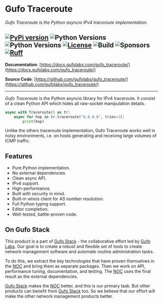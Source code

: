 # Gufo Traceroute

*Gufo Traceroute is the Python asyncio IPv4 traceroute implementation.*

[![PyPi version](https://img.shields.io/pypi/v/gufo_traceroute.svg)](https://pypi.python.org/pypi/gufo_traceroute/)
![Python Versions](https://img.shields.io/pypi/dw/gufo_traceroute)
![Python Versions](https://img.shields.io/pypi/pyversions/gufo_traceroute)
[![License](https://img.shields.io/badge/License-BSD_3--Clause-blue.svg)](https://opensource.org/licenses/BSD-3-Clause)
![Build](https://img.shields.io/github/actions/workflow/status/gufolabs/gufo_traceroute/py-tests.yml?branch=master)
![Sponsors](https://img.shields.io/github/sponsors/gufolabs)
[![Ruff](https://img.shields.io/endpoint?url=https://raw.githubusercontent.com/charliermarsh/ruff/main/assets/badge/v0.json)](https://github.com/charliermarsh/ruff)
---

**Documentation**: [https://docs.gufolabs.com/gufo_traceroute/](https://docs.gufolabs.com/gufo_traceroute/)

**Source Code**: [https://github.com/gufolabs/gufo_traceroute/](https://github.com/gufolabs/gufo_traceroute/)

---

*Gufo Traceroute* is the Python asyncio library for IPv4 traceroute. It consist of a clean Python API
which hides all raw-socket manipulation details.

``` py
async with Traceroute() as tr:
    async for hop in tr.traceroute("8.8.8.8", tries=3):
        print(hop)
```

Unlike the others traceroute implementation, Gufo Traceroute works well in noisy environments,
i.e. on hosts generating and receiving large volumes of ICMP traffic.

## Features

* Pure Python implementation.
* No external dependencies.
* Clean async API.
* IPv4 support.
* High-performance.
* Built with security in mind.
* Built-in whois client for AS number resolution.
* Full Python typing support.
* Editor completion.
* Well-tested, battle-proven code.

## On Gufo Stack

This product is a part of [Gufo Stack][Gufo Stack] - the collaborative effort 
led by [Gufo Labs][Gufo Labs]. Our goal is to create a robust and flexible 
set of tools to create network management software and automate 
routine administration tasks.

To do this, we extract the key technologies that have proven themselves 
in the [NOC][NOC] and bring them as separate packages. Then we work on API,
performance tuning, documentation, and testing. The [NOC][NOC] uses the final result
as the external dependencies.

[Gufo Stack][Gufo Stack] makes the [NOC][NOC] better, and this is our primary task. But other products
can benefit from [Gufo Stack][Gufo Stack] too. So we believe that our effort will make 
the other network management products better.

[Gufo Labs]: https://gufolabs.com/
[Gufo Stack]: https://gufolabs.com/products/gufo-stack/
[NOC]: https://getnoc.com/